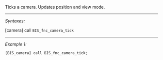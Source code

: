 Ticks a camera. Updates position and view mode.


---
*Syntaxes:*

[camera] call `BIS_fnc_camera_tick`

---
*Example 1:*

```sqf
[BIS_camera] call BIS_fnc_camera_tick;
```